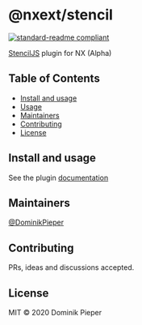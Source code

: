# @nxext/stencil

[![standard-readme compliant](https://img.shields.io/badge/standard--readme-OK-green.svg?style=flat-square)](https://github.com/RichardLitt/standard-readme)

[StencilJS](https://stenciljs.com) plugin for NX (Alpha)

## Table of Contents

- [Install and usage](#install-and-usage)
- [Usage](#usage)
- [Maintainers](#maintainers)
- [Contributing](#contributing)
- [License](#license)

## Install and usage
See the plugin [documentation](libs/stencil/README.md)

## Maintainers

[@DominikPieper](https://github.com/DominikPieper)

## Contributing

PRs, ideas and discussions accepted.

## License

MIT © 2020 Dominik Pieper
